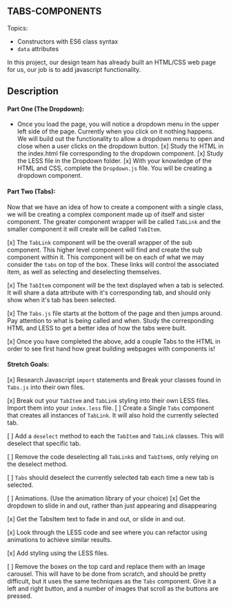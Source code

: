 **TABS-COMPONENTS**
----------------------------------

Topics:
* Constructors with ES6 class syntax
* `data` attributes

In this project, our design team has already built an HTML/CSS web page for us, our job is to add javascript functionality. 

## Description

#### Part One (The Dropdown):
* Once you load the page, you will notice a dropdown menu in the upper left side of the page. Currently when you click on it nothing happens. We will build out the functionality to allow a dropdown menu to open and close when a user clicks on the dropdown button.
  [x] Study the HTML in the index.html file corresponding to the dropdown component.
  [x] Study the LESS file in the Dropdown folder. 
  [x] With your knowledge of the HTML and CSS, complete the `Dropdown.js` file. You will be creating a dropdown component.

#### Part Two (Tabs):
Now that we have an idea of how to create a component with a single class, we will be creating a complex component made up of itself and sister component. The greater component wrapper will be called `TabLink` and the smaller component it will create will be called `TabItem`.
  
  [x] The `TabLink` component will be the overall wrapper of the sub component. This higher level component will find and create the sub component within it. This component will be on each of what we may consider the `tabs` on top of the box. These links will control the associated item, as well as selecting and deselecting themselves.
  
  [x] The `TabItem` component will be the text displayed when a tab is selected. It will share a data attribute with it's corresponding tab, and should only show when it's tab has been selected.

[x] The `Tabs.js` file starts at the bottom of the page and then jumps around. Pay attention to what is being called and when. Study the corresponding HTML and LESS to get a better idea of how the tabs were built.

[x] Once you have completed the above, add a couple Tabs to the HTML in order to see first hand how great building webpages with components is!

#### Stretch Goals:
[x] Research Javascript `import` statements and Break your classes found in `Tabs.js` into their own files. 

[x] Break out your `TabItem` and `TabLink` styling into their own LESS files. Import them into your `index.less` file. 
[ ] Create a Single `Tabs` component that creates all instances of `TabLink`. It will also hold the currently selected tab. 
  
  [ ] Add a `deselect` method to each the `TabItem` and `TabLink` classes. This will deselect that specific tab.
  
  [ ] Remove the code deselecting all `TabLink`s and `TabItem`s, only relying on the deselect method.
  
  [ ] `Tabs` should deselect the currently selected tab each time a new tab is selected. 

[ ] Animations. (Use the animation library of your choice)
  [x] Get the dropdown to slide in and out, rather than just appearing and disappearing
  
  [x] Get the TabsItem text to fade in and out, or slide in and out.
  
  [x] Look through the LESS code and see where you can refactor using animations to achieve similar results.

[x] Add styling using the LESS files.

[ ] Remove the boxes on the top card and replace them with an image carousel. This will have to be done from scratch, and should be pretty difficult, but it uses the same techniques as the `Tabs` component. Give it a left and right button, and a number of images that scroll as the buttons are pressed.
  